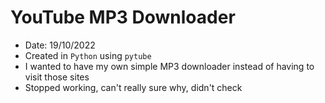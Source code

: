 # YouTube MP3 Downloader

- Date: 19/10/2022
- Created in ```Python``` using ```pytube```
- I wanted to have my own simple MP3 downloader instead of having to visit those sites
- Stopped working, can't really sure why, didn't check

